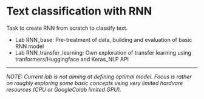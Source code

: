# Text classification with RNN
Task to create RNN from scratch  to classify text.

* Lab RNN_base: Pre-treatment of data, building and evaluation of basic RNN model
* Lab RNN_transfer_learning: Own exploration of transfer learning using tranformers/Huggingface and Keras_NLP API

---
*NOTE: Current lab is not aiming at defining optimal model. Focus is rather on roughly exploring some basic concepts using very limited hardvare resources (CPU or GoogleColab limited GPU).*